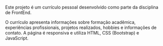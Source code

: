Este projeto é um currículo pessoal desenvolvido como parte da disciplina de FrontEnd.

O currículo apresenta informações sobre formação acadêmica, experiências profissionais, projetos realizados, hobbies e informações de contato. A página é responsiva e utiliza HTML, CSS (Bootstrap) e JavaScript.
